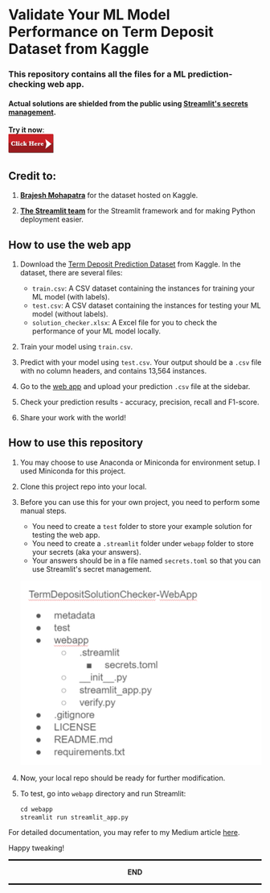 # Validate Your ML Model Performance on Term Deposit Dataset from Kaggle

### This repository contains all the files for a ML prediction-checking web app.
#### Actual solutions are shielded from the public using [Streamlit's secrets management](https://docs.streamlit.io/en/stable/deploy_streamlit_app.html#secrets-management).

**Try it now**:\
<a href="https://share.streamlit.io/yuenherny/termdepositsolutionchecker-webapp/main/webapp/streamlit_app.py">
<img src="metadata/clickhere.png" width="90">
</a>

## Credit to:
1. [**Brajesh Mohapatra**](https://github.com/brajeshmohapatra) for the dataset hosted on Kaggle.

2. [**The Streamlit team**](https://streamlit.io/) for the Streamlit framework and for making Python deployment easier.

## How to use the web app

1. Download the [Term Deposit Prediction Dataset](https://www.kaggle.com/brajeshmohapatra/term-deposit-prediction-data-set)
from Kaggle. In the dataset, there are several files:
   - `train.csv`: A CSV dataset containing the instances for training your ML model (with labels).
   - `test.csv`: A CSV dataset containing the instances for testing your ML model (without labels).
   - `solution_checker.xlsx`: A Excel file for you to check the performance of your ML model locally.
    
2. Train your model using `train.csv`.

3. Predict with your model using `test.csv`. Your output should be a `.csv` file with no column headers, and contains 
   13,564 instances.
   
4. Go to the [web app](https://share.streamlit.io/yuenherny/termdepositsolutionchecker-webapp/main/webapp/streamlit_app.py)
and upload your prediction `.csv` file at the sidebar.
   
5. Check your prediction results - accuracy, precision, recall and F1-score.

6. Share your work with the world!

## How to use this repository

1. You may choose to use Anaconda or Miniconda for environment setup. I used Miniconda for this project.

2. Clone this project repo into your local.

3. Before you can use this for your own project, you need to perform some manual steps.

   - You need to create a `test` folder to store your example solution for testing the web app.
   - You need to create a `.streamlit` folder under `webapp` folder to store your secrets (aka your answers).
   - Your answers should be in a file named `secrets.toml` so that you can use Streamlit's secret management.
   
   <p align="center">
      <img src="metadata/TermDepoSol_ProjectStructure.png">
   </p>
   
4. Now, your local repo should be ready for further modification.
5. To test, go into `webapp` directory and run Streamlit:
   ```
   cd webapp
   streamlit run streamlit_app.py
   ```

For detailed documentation, you may refer to my Medium 
article [here](https://yuenherny.medium.com/developing-a-ml-model-performance-validation-web-app-using-streamlit-97eb70d8d31).

Happy tweaking!

<hr style="border:1px solid"> </hr>
<p align="center">
   <b>END</b>
</p>
<hr style="border:1px solid"> </hr>